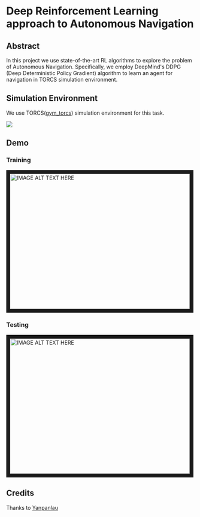 # Deep Reinforcement Learning approach to Autonomous Navigation
## Abstract
In this project we use state-of-the-art RL algorithms to explore the problem of Autonomous Navigation. Specifically, we employ DeepMind's DDPG (Deep Deterministic Policy Gradient) algorithm to learn an agent for navigation in TORCS simulation environment.

## Simulation Environment
We use TORCS([gym_torcs](https://github.com/ugo-nama-kun/gym_torcs)) simulation environment for this task.  

![](fast.gif)  

## Demo
### Training
<a href="http://www.youtube.com/watch?feature=player_embedded&v=To_z3un9fUo
" target="_blank"><img src="http://img.youtube.com/vi/To_z3un9fUo/0.jpg" 
alt="IMAGE ALT TEXT HERE" width="480" height="360" border="10" /></a>
### Testing
<a href="http://www.youtube.com/watch?feature=player_embedded&v=HJdEWgKRRwE
" target="_blank"><img src="http://img.youtube.com/vi/HJdEWgKRRwE/0.jpg" 
alt="IMAGE ALT TEXT HERE" width="480" height="360" border="10" /></a>

## Credits
Thanks to [Yanpanlau](https://github.com/yanpanlau/DDPG-Keras-Torcs.git)

<!--
## Installation Dependencies:
* Python 2.7
* Keras 1.1.0
* Tensorflow r0.10
* [gym_torcs](https://github.com/ugo-nama-kun/gym_torcs)
## How to Run?
```
git clone https://github.com/bhanuvikasr/Deep-RL-TORCS.git
cd DDPG-Keras-Torcs
cp *.* ~/gym_torcs
cd ~/gym_torcs
python ddpg.py 
```
(Change the flag **train_indicator**=1 in ddpg.py if you want to train the network)
--!>  

